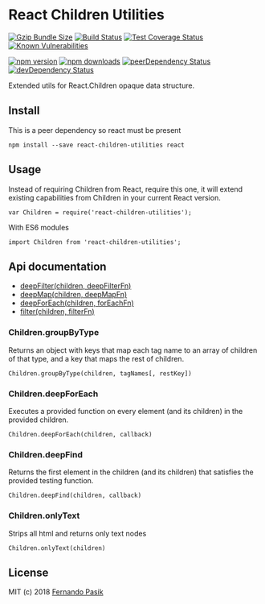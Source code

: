 # React Children Utilities

[![Gzip Bundle Size][badge-size]][url-size]
[![Build Status][badge-ci]][url-ci]
[![Test Coverage Status][badge-cov]][url-cov]
[![Known Vulnerabilities][badge-sec]][url-sec]

[![npm version][badge-version]][url-version]
[![npm downloads][badge-downloads]][url-downloads]
[![peerDependency Status][badge-deps-peer]][url-deps-peer]
[![devDependency Status][badge-deps-dev]][url-deps-dev]

[badge-size]: http://img.badgesize.io/https://unpkg.com/react-children-utilities?compression=gzip
[badge-ci]: https://circleci.com/gh/fernandopasik/react-children-utilities.svg?style=svg
[badge-cov]: https://codecov.io/gh/fernandopasik/react-children-utilities/branch/master/graph/badge.svg
[badge-sec]: https://snyk.io/test/github/fernandopasik/react-children-utilities/badge.svg?targetFile=package.json
[badge-version]: https://img.shields.io/npm/v/react-children-utilities.svg
[badge-downloads]: https://img.shields.io/npm/dm/react-children-utilities.svg
[badge-deps-peer]: https://david-dm.org/fernandopasik/react-children-utilities/peer-status.svg
[badge-deps-dev]: https://david-dm.org/fernandopasik/react-children-utilities/dev-status.svg
[url-size]: https://unpkg.com/react-children-utilities 'Gzip Bundle Size'
[url-ci]: https://circleci.com/gh/fernandopasik/react-children-utilities 'Build Status'
[url-cov]: https://codecov.io/gh/fernandopasik/react-children-utilities 'Test Coverage Status'
[url-sec]: https://snyk.io/test/github/fernandopasik/react-children-utilities?targetFile=package.json 'Known Vulnerabilities'
[url-version]: https://www.npmjs.com/package/react-children-utilities 'npm version'
[url-downloads]: https://www.npmjs.com/package/react-children-utilities 'npm downloads'
[url-deps-peer]: https://david-dm.org/fernandopasik/react-children-utilities?type=peer 'Peer Dependency Status'
[url-deps-dev]: https://david-dm.org/fernandopasik/react-children-utilities?type=dev 'Dev Dependency Status'

Extended utils for React.Children opaque data structure.

## Install

This is a peer dependency so react must be present

```
npm install --save react-children-utilities react
```

## Usage

Instead of requiring Children from React, require this one, it will extend existing capabilities from Children in your current React version.

```
var Children = require('react-children-utilities');
```

With ES6 modules

```
import Children from 'react-children-utilities';
```

## Api documentation

- [deepFilter(children, deepFilterFn)](/docs/deep-filter.md)
- [deepMap(children, deepMapFn)](/docs/deep-map.md)
- [deepForEach(children, forEachFn)](/docs/deep-foreach.md)
- [filter(children, filterFn)](/docs/filter.md)

### Children.groupByType

Returns an object with keys that map each tag name to an array of children of that type, and a key that maps the rest of children.

```
Children.groupByType(children, tagNames[, restKey])
```

### Children.deepForEach

Executes a provided function on every element (and its children) in the provided children.

```
Children.deepForEach(children, callback)
```

### Children.deepFind

Returns the first element in the children (and its children) that satisfies the provided testing function.

```
Children.deepFind(children, callback)
```

### Children.onlyText

Strips all html and returns only text nodes

```
Children.onlyText(children)
```

## License

MIT (c) 2018 [Fernando Pasik](https://fernandopasik.com)
